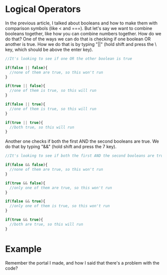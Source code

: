 # Logical Operators
In the previous article, I talked about booleans and how to make them with comparison symbols (like < and ===). But let's say we want to combine booleans together, like how you can combine numbers together. How do we do that? One of the ways we can do that is checking if one boolean OR another is true. How we do that is by typing "||" (hold shift and press the \ key, which should be above the enter key).
```js
//It's looking to see if one OR the other boolean is true

if(false || false){
  //none of them are true, so this won't run
}

if(true || false){
  //one of them is true, so this will run
}

if(false || true){
  //one of them is true, so this will run
}

if(true || true){
  //both true, so this will run
}
```
Another one checks if both the first AND the second booleans are true. We do that by typing "&&" (hold shift and press the 7 key).
```js
//It's looking to see if both the first AND the second booleans are true

if(false && false){
  //none of them are true, so this won't run
}

if(true && false){
  //only one of them are true, so this won't run
}

if(false && true){
  //only one of them is true, so this won't run
}

if(true && true){
  //both are true, so this will run
}
```

# Example
Remember the portal I made, and how I said that there's a problem with the code?
